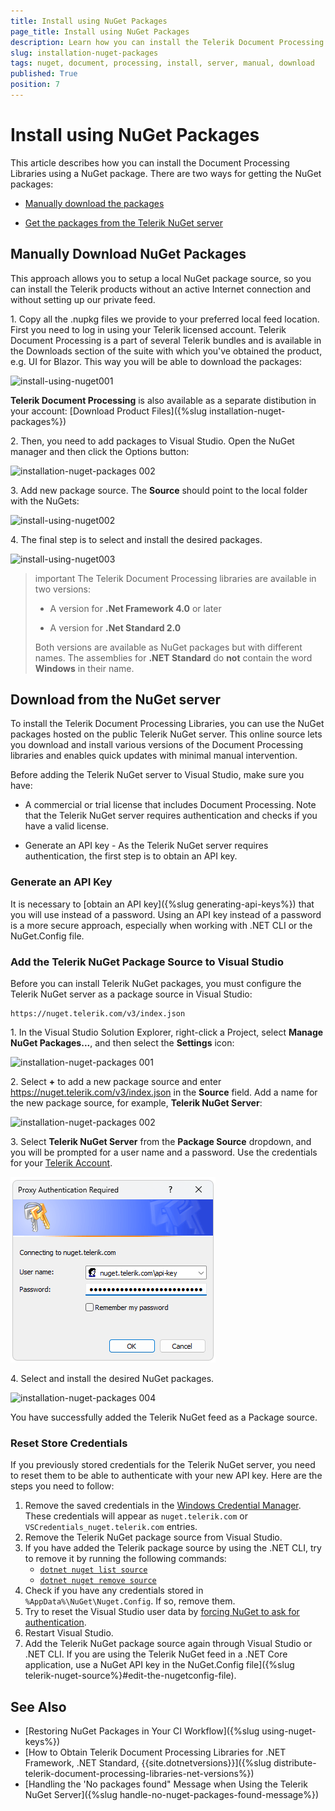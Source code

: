 ```yaml
---
title: Install using NuGet Packages
page_title: Install using NuGet Packages
description: Learn how you can install the Telerik Document Processing libraries through NuGet.
slug: installation-nuget-packages
tags: nuget, document, processing, install, server, manual, download
published: True
position: 7
---
```


# Install using NuGet Packages

This article describes how you can install the Document Processing Libraries using a NuGet package. There are two ways for getting the NuGet packages:

* [Manually download the packages](#manually-download-nuget-packages)

* [Get the packages from the Telerik NuGet server](#download-from-the-nuget-server)

## Manually Download NuGet Packages

This approach allows you to setup a local NuGet package source, so you can install the Telerik products without an active Internet connection and without setting up our private feed.

1\. Copy all the .nupkg files we provide to your preferred local feed location. First you need to log in using your Telerik licensed account. Telerik Document Processing is a part of several Telerik bundles and is available in the Downloads section of the suite with which you've obtained the product, e.g. UI for Blazor. This way you will be able to download the packages:

![install-using-nuget001](images/install-using-nuget001.png)


**Telerik Document Processing** is also available as a separate distibution in your account: [Download Product Files]({%slug installation-nuget-packages%})
	
2\. Then, you need to add packages to Visual Studio. Open the NuGet manager and then click the Options button:
	
![installation-nuget-packages 002](images/installation-nuget-packages001.png)

3\. Add new package source. The __Source__ should point to the local folder with the NuGets:
	
![install-using-nuget002](images/install-using-nuget002.png) 

4\. The final step is to select and install the desired packages. 

![install-using-nuget003](images/install-using-nuget003.png) 

>important The Telerik Document Processing libraries are available in two versions:
>
>* A version for __.Net Framework 4.0__ or later
>
>* A version for __.Net Standard 2.0__
>
>Both versions are available as NuGet packages but with different names. The assemblies for __.NET Standard__ do __not__ contain the word __Windows__ in their name.

## Download from the NuGet server

To install the Telerik Document Processing Libraries, you can use the NuGet packages hosted on the public Telerik NuGet server. This online source lets you download and install various versions of the Document Processing libraries and enables quick updates with minimal manual intervention.

Before adding the Telerik NuGet server to Visual Studio, make sure you have:

* A commercial or trial license that includes Document Processing. Note that the Telerik NuGet server requires authentication and checks if you have a valid license.

* Generate an API key - As the Telerik NuGet server requires authentication, the first step is to obtain an API key.

### Generate an API Key

It is necessary to [obtain an API key]({%slug generating-api-keys%}) that you will use instead of a password. Using an API key instead of a password is a more secure approach, especially when working with .NET CLI or the NuGet.Config file.

### Add the Telerik NuGet Package Source to Visual Studio

Before you can install Telerik NuGet packages, you must configure the Telerik NuGet server as a package source in Visual Studio: 

```
https://nuget.telerik.com/v3/index.json
```

1\. In the Visual Studio Solution Explorer, right-click a Project, select **Manage NuGet Packages...**, and then select the **Settings** icon:

![installation-nuget-packages 001](images/installation-nuget-packages001.png)

2\. Select **+** to add a new package source and enter https://nuget.telerik.com/v3/index.json in the **Source** field. Add a name for the new package source, for example, **Telerik NuGet Server**:

![installation-nuget-packages 002](images/installation-nuget-packages002.png)

3\. Select **Telerik NuGet Server** from the __Package Source__ dropdown, and you will be prompted for a user name and a password. Use the credentials for your [Telerik Account](https://www.telerik.com/account/).

![installation-nuget-packages 003](images/installation-nuget-packages003.png)

4\. Select and install the desired NuGet packages.

![installation-nuget-packages 004](images/installation-nuget-packages004.png)

You have successfully added the Telerik NuGet feed as a Package source.

### Reset Store Credentials

If you previously stored credentials for the Telerik NuGet server, you need to reset them to be able to authenticate with your new API key. Here are the steps you need to follow:

1. Remove the saved credentials in the [Windows Credential Manager](https://support.microsoft.com/en-us/windows/accessing-credential-manager-1b5c916a-6a16-889f-8581-fc16e8165ac0). These credentials will appear as `nuget.telerik.com` or `VSCredentials_nuget.telerik.com` entries.
2. Remove the Telerik NuGet package source from Visual Studio.
3. If you have added the Telerik package source by using the .NET CLI, try to remove it by running the following commands:
    * [`dotnet nuget list source`](https://docs.microsoft.com/en-us/dotnet/core/tools/dotnet-nuget-list-source)
    * [`dotnet nuget remove source`](https://docs.microsoft.com/en-us/dotnet/core/tools/dotnet-nuget-remove-source)
4. Check if you have any credentials stored in `%AppData%\NuGet\Nuget.Config`. If so, remove them.
5. Try to reset the Visual Studio user data by [forcing NuGet to ask for authentication](https://stackoverflow.com/questions/43550797/how-to-force-nuget-to-ask-for-authentication-when-connecting-to-a-private-feed).
6. Restart Visual Studio.
7. Add the Telerik NuGet package source again through Visual Studio or .NET CLI. If you are using the Telerik NuGet feed in a .NET Core application, use a NuGet API key in the NuGet.Config file]({%slug telerik-nuget-source%}#edit-the-nugetconfig-file).

## See Also

 * [Restoring NuGet Packages in Your CI Workflow]({%slug using-nuget-keys%})
 * [How to Obtain Telerik Document Processing Libraries for .NET Framework, .NET Standard, {{site.dotnetversions}}]({%slug distribute-telerik-document-processing-libraries-net-versions%})
 * [Handling the 'No packages found" Message when Using the Telerik NuGet Server]({%slug handle-no-nuget-packages-found-message%})
